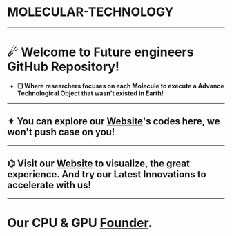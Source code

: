 # MOLECULAR-TECHNOLOGY

---

# ☄ Welcome to Future engineers GitHub Repository!

- **❏ Where researchers focuses on each Molecule to execute a Advance Technological Object that wasn't existed in Earth!**

---

## ✦ You can explore our [Website](https://molecular-technology-org.github.io/molecular-technology)'s codes here, we won't push case on you!

---

## ⌬ Visit our [Website](https://molecular-technology-org.github.io/molecular-technology) to visualize, the great experience. And try our Latest Innovations to accelerate with us! 

---

# Our **CPU** & **GPU** [Founder](https://linktr.ee/Saikat.Social). 